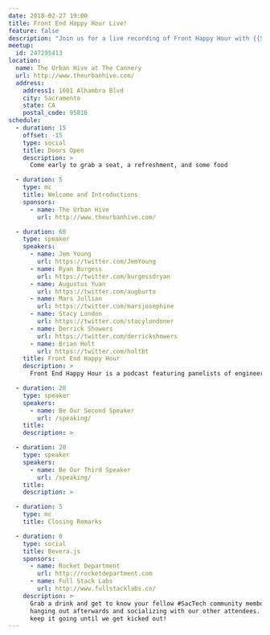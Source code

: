 ```yaml
---
date: 2018-02-27 19:00
title: Front End Happy Hour Live!
feature: false
description: "Join us for a live recording of Front Happy Hour with {{SPEAKERS}}"
meetup:
  id: 247295413
location:
  name: The Urban Hive at The Cannery
  url: http://www.theurbanhive.com/
  address:
    address1: 1601 Alhambra Blvd
    city: Sacramento
    state: CA
    postal_code: 95816
schedule:
  - duration: 15
    offset: -15
    type: social
    title: Doors Open
    description: >
      Come early to grab a seat, a refreshment, and some food

  - duration: 5
    type: mc
    title: Welcome and Introductions
    sponsors:
      - name: The Urban Hive
        url: http://www.theurbanhive.com/

  - duration: 60
    type: speaker
    speakers:
      - name: Jem Young
        url: https://twitter.com/JemYoung
      - name: Ryan Burgess
        url: https://twitter.com/burgessdryan
      - name: Augustus Yuan
        url: https://twitter.com/augburto
      - name: Mars Jullian
        url: https://twitter.com/marsjosephine
      - name: Stacy London
        url: https://twitter.com/stacylondoner
      - name: Derrick Showers
        url: https://twitter.com/derrickshowers
      - name: Brian Holt
        url: https://twitter.com/holtbt
    title: Front End Happy Hour
    description: >
      Front End Happy Hour is a podcast featuring panelists of engineers from Netflix, Evernote, Atlassian, Microsoft, and LinkedIn talking over drinks about all things Front End development. Join us as they record their next episode in front of a live studio audience, ask some questions, and hang out afterwards to get to know the panelists.

  - duration: 20
    type: speaker
    speakers:
      - name: Be Our Second Speaker
        url: /speaking/
    title:
    description: >

  - duration: 20
    type: speaker
    speakers:
      - name: Be Our Third Speaker
        url: /speaking/
    title:
    description: >

  - duration: 5
    type: mc
    title: Closing Remarks

  - duration: 0
    type: social
    title: Bevera.js
    sponsors:
      - name: Rocket Department
        url: http://rocketdepartment.com
      - name: Full Stack Labs
        url: http://www.fullstacklabs.co/
    description: >
      Grab a drink and get to know your fellow #SacTech community members by
      hanging out afterwards and socializing with our other attendees. We'll
      keep it going until we get kicked out!
---
```

